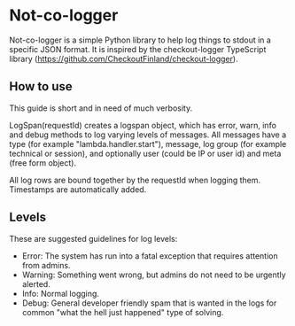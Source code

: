 # Not-co-logger

Not-co-logger is a simple Python library to help log things to stdout in a 
specific JSON format. It is inspired by the checkout-logger TypeScript 
library (https://github.com/CheckoutFinland/checkout-logger).

## How to use

This guide is short and in need of much verbosity.

LogSpan(requestId) creates a logspan object, which has error, warn, info and debug methods to log varying levels of messages. All messages have a type (for example "lambda.handler.start"), message, log group (for example technical or session), and optionally user (could be IP or user id) and meta (free form object).

All log rows are bound together by the requestId when logging them. Timestamps are automatically added.

## Levels

These are suggested guidelines for log levels:

* Error: The system has run into a fatal exception that requires attention from admins.
* Warning: Something went wrong, but admins do not need to be urgently alerted.
* Info: Normal logging.
* Debug: General developer friendly spam that is wanted in the logs for common "what the hell just happened" type of solving.



